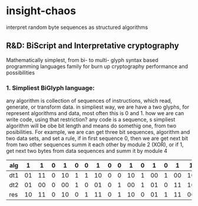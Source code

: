 # insight-chaos
interpret random byte sequences as structured algorithms 

## R&amp;D: BiScript and Interpretative cryptography 
Mathematically simplest, from bi- to multi- glyph syntax based programming languages family for burn up cryptography performance and possibilities

### 1. Simpliest BiGlyph language:
any algorithm is collection of sequences of instructions, which read, generate, or transform data.
in simpliest way, we are have a two glyphs, for represent algorithms and data, most often this is 0 and 1.
how we are can write code, using that restriction?
any code is a sequence, s simpliest algorithm will be obe bit length and means do somethig one, from two posibilities.
For example, we are can get three bit sequences, algorithm and two data sets, and set a rule, if in first sequence 0, then we are get next bit from two other sequences summ it each other by module 2 (XOR), or if 1, get next two bytes from data sequences and summ it by module 4

alg | 1  | 1  | 0 | 1  | 0 | 0 | 1  | 0 | 0 | 1  | 0 | 1  | 0 | 1  | 1  | 0 | 1  | 0 | 1  | 0 | 0 
---|---|---|---|---|---|---|---|---|---|---|---|---|---|---|---|---|---|---|---|---|---
dt1 | 01 | 11 | 0 | 10 | 1 | 1 | 10 | 0 | 0 | 10 | 1 | 00 | 1 | 00 | 10 | 1 | 01 | 0 | 10 | 0 | 1 
dt2 | 01 | 00 | 0 | 00 | 1 | 0 | 01 | 0 | 1 | 00 | 1 | 01 | 0 | 11 | 10 | 0 | 01 | 0 | 10 | 0 | 1 
res | 10 | 11 | 0 | 10 | 0 | 1 | 11 | 0 | 1 | 10 | 0 | 01 | 1 | 11 | 00 | 1 | 10 | 0 | 00 | 0 | 0 
